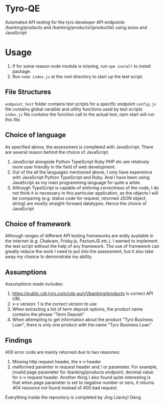 # Tyro-QE

Automated API testing for the tyro developer API endpoints /banking/products and /banking/products/{productId} using axios and JavaScript

# Usage

1. If for some reason node module is missing, run `npm install` to install package.
2. Run `node index.js` at the root directory to start up the test script.

## File Structures

`endpoint_test` folder contains test scripts for a specific endpoint
`config.js` file contains global varaible and utility functions used by test scripts
`index.js` file contains the function call to the actual test, npm start will run this file.

## Choice of language

As specified above, the assessment is completed with JavaScrirpt. There are several reason behind the choice of JavaScript.

1. JavaScript alongside Python TypeScript Ruby PHP etc are relatively more user friendly in the field of web development.
2. Out of the all the languages mentioned above, I only have expereince with JavaScript Python TypeScript and Ruby. And I have been using JavaScript as my main programming language for quite a while.
3. Although TypeScript is capable of enforing correctness of the code, I do not think it is necessary in this particular application, as the objects I will be comparing (e.g. status code for request, returned JSON object, string) are mostly straight-forward datatypes. Hence the choice of JavaScript

## Choice of framework

Although ranges of different API testing frameworks are widly available in the internet (e.g. Chakram, Frisby.js, PactumJS etc.). I wanted to implement the test script without the help of any framework. The use of framework can greatly reduce the work I need to put into the assessment, but it also take away my chance to demonstrate my ability.

## Assumptions

Assumptions made includes:

1. https://public.cdr.tyro.com/cds-au/v1/banking/products is correct API URL
2. v-x version: 1 is the correct version to use
3. When extracting a list of term deposit options, the product name contains the phrase "Term Deposit"
4. When attempting to get information about the product "Tyro Business Loan", there is only one product with the name "Tyro Business Loan"

## Findings

400 error code are mainly returned due to two reasones:

1. Missing http request header, the x-v header
2. malformed paramter in request header and / or parameter. For example, invalid page parameter for /banking/products endpoint, decimal value for x-v request header.
   Another thing I also found quite interesting is that when page parameter is set to negative number or zero, it returns 404 resource not found instead of 400 bad request.

Everything inside the repository is completed by Jing (Jacky) Deng

